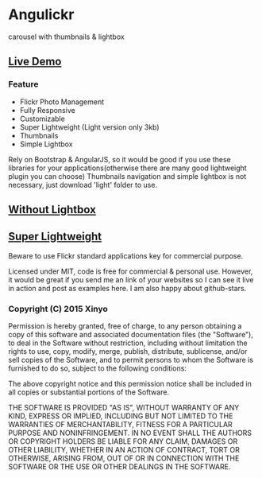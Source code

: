 # Angulickr
carousel with thumbnails & lightbox
## [Live Demo](http://xinyo.net.au/xinyo/farm/demo.html)

### Feature
* Flickr Photo Management
* Fully Responsive
* Customizable
* Super Lightweight (Light version only 3kb)
* Thumbnails
* Simple Lightbox

Rely on Bootstrap & AngularJS, so it would be good if you use these libraries for your applications(otherwise there are many good lightweight plugin you can choose)
Thumbnails navigation and simple lightbox is not necessary, just download 'light' folder to use.
## [Without Lightbox](http://xinyo.net.au/xinyo/farm/gallery2.html)
## [Super Lightweight](http://xinyo.net.au/xinyo/farm/light/gallery1.html)
Beware to use Flickr standard applications key for commercial purpose.

Licensed under MIT, code is free for commercial & personal use. However, it would be great if you send me an link of your websites so I can see it live in action and post as examples here. I am also happy about github-stars.

### Copyright (C) 2015  Xinyo

Permission is hereby granted, free of charge, to any person obtaining a copy of this software and associated documentation files (the "Software"), to deal in the Software without restriction, including without limitation the rights to use, copy, modify, merge, publish, distribute, sublicense, and/or sell copies of the Software, and to permit persons to whom the Software is furnished to do so, subject to the following conditions:

The above copyright notice and this permission notice shall be included in all copies or substantial portions of the Software.

THE SOFTWARE IS PROVIDED "AS IS", WITHOUT WARRANTY OF ANY KIND, EXPRESS OR IMPLIED, INCLUDING BUT NOT LIMITED TO THE WARRANTIES OF MERCHANTABILITY, FITNESS FOR A PARTICULAR PURPOSE AND NONINFRINGEMENT. IN NO EVENT SHALL THE AUTHORS OR COPYRIGHT HOLDERS BE LIABLE FOR ANY CLAIM, DAMAGES OR OTHER LIABILITY, WHETHER IN AN ACTION OF CONTRACT, TORT OR OTHERWISE, ARISING FROM, OUT OF OR IN CONNECTION WITH THE SOFTWARE OR THE USE OR OTHER DEALINGS IN THE SOFTWARE.
